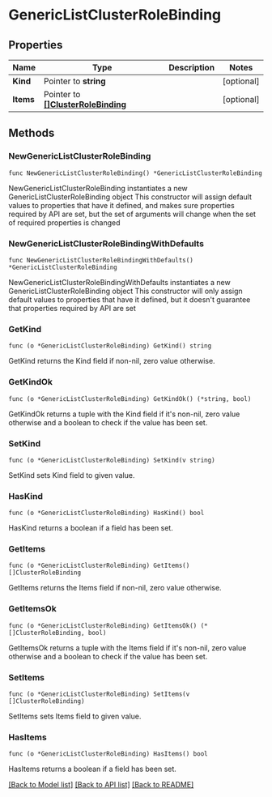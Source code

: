 # GenericListClusterRoleBinding

## Properties

Name | Type | Description | Notes
------------ | ------------- | ------------- | -------------
**Kind** | Pointer to **string** |  | [optional] 
**Items** | Pointer to [**[]ClusterRoleBinding**](ClusterRoleBinding.md) |  | [optional] 

## Methods

### NewGenericListClusterRoleBinding

`func NewGenericListClusterRoleBinding() *GenericListClusterRoleBinding`

NewGenericListClusterRoleBinding instantiates a new GenericListClusterRoleBinding object
This constructor will assign default values to properties that have it defined,
and makes sure properties required by API are set, but the set of arguments
will change when the set of required properties is changed

### NewGenericListClusterRoleBindingWithDefaults

`func NewGenericListClusterRoleBindingWithDefaults() *GenericListClusterRoleBinding`

NewGenericListClusterRoleBindingWithDefaults instantiates a new GenericListClusterRoleBinding object
This constructor will only assign default values to properties that have it defined,
but it doesn't guarantee that properties required by API are set

### GetKind

`func (o *GenericListClusterRoleBinding) GetKind() string`

GetKind returns the Kind field if non-nil, zero value otherwise.

### GetKindOk

`func (o *GenericListClusterRoleBinding) GetKindOk() (*string, bool)`

GetKindOk returns a tuple with the Kind field if it's non-nil, zero value otherwise
and a boolean to check if the value has been set.

### SetKind

`func (o *GenericListClusterRoleBinding) SetKind(v string)`

SetKind sets Kind field to given value.

### HasKind

`func (o *GenericListClusterRoleBinding) HasKind() bool`

HasKind returns a boolean if a field has been set.

### GetItems

`func (o *GenericListClusterRoleBinding) GetItems() []ClusterRoleBinding`

GetItems returns the Items field if non-nil, zero value otherwise.

### GetItemsOk

`func (o *GenericListClusterRoleBinding) GetItemsOk() (*[]ClusterRoleBinding, bool)`

GetItemsOk returns a tuple with the Items field if it's non-nil, zero value otherwise
and a boolean to check if the value has been set.

### SetItems

`func (o *GenericListClusterRoleBinding) SetItems(v []ClusterRoleBinding)`

SetItems sets Items field to given value.

### HasItems

`func (o *GenericListClusterRoleBinding) HasItems() bool`

HasItems returns a boolean if a field has been set.


[[Back to Model list]](../README.md#documentation-for-models) [[Back to API list]](../README.md#documentation-for-api-endpoints) [[Back to README]](../README.md)



